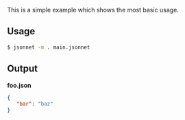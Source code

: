 This is a simple example which shows the most basic usage.

## Usage

```bash
$ jsonnet -m . main.jsonnet
```

## Output

**foo.json**

```json
{
   "bar": "baz"
}
```
